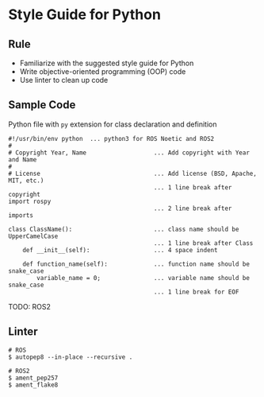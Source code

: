 # Style Guide for Python

## Rule
- Familiarize with the suggested style guide for Python
- Write objective-oriented programming (OOP) code
- Use linter to clean up code

## Sample Code
Python file with `py` extension for class declaration and definition
```
#!/usr/bin/env python  ... python3 for ROS Noetic and ROS2
#
# Copyright Year, Name                   ... Add copyright with Year and Name
#
# License                                ... Add license (BSD, Apache, MIT, etc.)
                                         ... 1 line break after copyright
import rospy
                                         ... 2 line break after imports

class ClassName():                       ... class name should be UpperCamelCase
                                         ... 1 line break after Class
    def __init__(self):                  ... 4 space indent

    def function_name(self):             ... function name should be snake_case
        variable_name = 0;               ... variable name should be snake_case
                                         ... 1 line break for EOF
```

TODO: ROS2

## Linter
```
# ROS
$ autopep8 --in-place --recursive .

# ROS2
$ ament_pep257
$ ament_flake8
```
